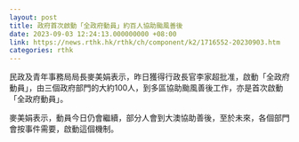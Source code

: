 ```yaml
---
layout: post
title: 政府首次啟動「全政府動員」約百人協助颱風善後
date: 2023-09-03 12:24:13.000000000 +08:00
link: https://news.rthk.hk/rthk/ch/component/k2/1716552-20230903.htm
categories: rthk
---
```


民政及青年事務局局長麥美娟表示，昨日獲得行政長官李家超批准，啟動「全政府動員」，由三個政府部門的大約100人，到多區協助颱風善後工作，亦是首次啟動「全政府動員」。

麥美娟表示，動員今日仍會繼續，部分人會到大澳協助善後，至於未來，各個部門會按事件需要，啟動這個機制。
